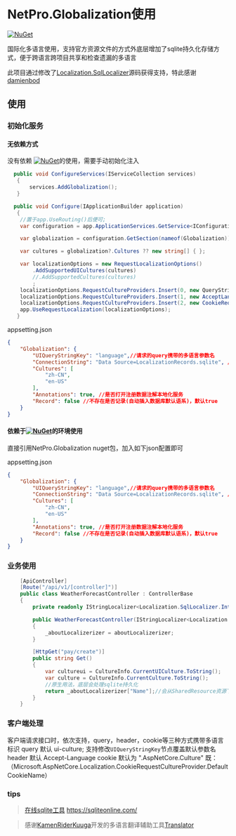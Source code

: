 
# NetPro.Globalization使用
 [![NuGet](https://img.shields.io/nuget/v/NetPro.Globalization.svg)](https://nuget.org/packages/NetPro.Globalization)

国际化多语言使用，支持官方资源文件的方式外底层增加了sqlite持久化存储方式，便于跨语言跨项目共享和检查遗漏的多语言

此项目通过修改了[Localization.SqlLocalizer](https://github.com/damienbod/AspNetCoreLocalization)源码获得支持，特此感谢[damienbod](https://github.com/damienbod/AspNetCoreLocalization)

## 使用

### 初始化服务

#### 无依赖方式

没有依赖 [![NuGet](https://img.shields.io/nuget/v/NetPro.Core.svg)](https://nuget.org/packages/NetPro.Core)的使用，需要手动初始化注入
```csharp
  public void ConfigureServices(IServiceCollection services)
   {
       services.AddGlobalization();
   }

  public void Configure(IApplicationBuilder application)
   {
    //置于app.UseRouting()后便可;
    var configuration = app.ApplicationServices.GetService<IConfiguration>();

    var globalization = configuration.GetSection(nameof(Globalization)).Get<Globalization>();

    var cultures = globalization?.Cultures ?? new string[] { };

    var localizationOptions = new RequestLocalizationOptions()
        .AddSupportedUICultures(cultures)
        //.AddSupportedCultures(cultures)
        ;
    localizationOptions.RequestCultureProviders.Insert(0, new QueryStringRequestCultureProvider { UIQueryStringKey = globalization.UIQueryStringKey });
    localizationOptions.RequestCultureProviders.Insert(1, new AcceptLanguageHeaderRequestCultureProvider());
    localizationOptions.RequestCultureProviders.Insert(2, new CookieRequestCultureProvider());
    app.UseRequestLocalization(localizationOptions);
   }
```

appsetting.json

```json
{
	"Globalization": {
		"UIQueryStringKey": "language",//请求的query携带的多语言参数名
		"ConnectionString": "Data Source=LocalizationRecords.sqlite", //sqlite地址
		"Cultures": [
			"zh-CN",
			"en-US"
		],
		"Annotations": true, //是否打开注册数据注解本地化服务
		"Record": false //不存在是否记录(自动插入数据库默认语系)，默认true
	}
}

```

#### 依赖于[![NuGet](https://img.shields.io/nuget/v/NetPro.Core.svg)](https://nuget.org/packages/NetPro.Core)的环境使用

直接引用NetPro.Globalization nuget包，加入如下json配置即可

appsetting.json

```json
{
	"Globalization": {
		"UIQueryStringKey": "language",//请求的query携带的多语言参数名
		"ConnectionString": "Data Source=LocalizationRecords.sqlite", //sqlite地址
		"Cultures": [
			"zh-CN",
			"en-US"
		],
		"Annotations": true, //是否打开注册数据注解本地化服务
		"Record": false //不存在是否记录(自动插入数据库默认语系)，默认true
	}
}
```

### 业务使用

```csharp
    [ApiController]
    [Route("/api/v1/[controller]")]
    public class WeatherForecastController : ControllerBase
    {
        private readonly IStringLocalizer<Localization.SqlLocalizer.IntegrationTests.SharedResource> _aboutLocalizerizer;//共享多语言资源

        public WeatherForecastController(IStringLocalizer<Localization.SqlLocalizer.IntegrationTests.SharedResource> aboutLocalizerizer)
        {
            _aboutLocalizerizer = aboutLocalizerizer;
        }

        [HttpGet("pay/create")]
        public string Get()
        {
            var cultureui = CultureInfo.CurrentUICulture.ToString();
            var culture = CultureInfo.CurrentCulture.ToString();
            //原生用法，底层会处理sqlite持久化
            return _aboutLocalizerizer["Name"];//会从SharedResource资源下查询Name对应的多语言，查询不到进入指定sqlite中查询，继续查询不到插入Name.当前语言代码
        }
    }
```

### 客户端处理

客户端请求接口时，依次支持，query，header，cookie等三种方式携带多语言标识
query 默认 ui-culture; 支持修改`UIQueryStringKey`节点覆盖默认参数名
header 默认 Accept-Language
cookie 默认为 ".AspNetCore.Culture" 既：（Microsoft.AspNetCore.Localization.CookieRequestCultureProvider.DefaultCookieName）


### tips

> [在线sqlite工具](https://sqliteonline.com/) https://sqliteonline.com/

> 感谢[KamenRiderKuuga](https://github.com/KamenRiderKuuga)开发的多语言翻译辅助工具[Translator](https://github.com/KamenRiderKuuga/Translator)